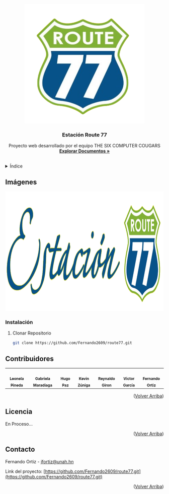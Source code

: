 <div id="top"></div>
<!--
*** Prueba
*** Thanks for checking out the Best-README-Template. If you have a suggestion
*** that would make this better, please fork the repo and create a pull request
*** or simply open an issue with the tag "enhancement".
*** Don't forget to give the project a star!
*** Thanks again! Now go create something AMAZING! :D
-->



<!-- PROJECT SHIELDS -->
<!--
*** I'm using markdown "reference style" links for readability.
*** Reference links are enclosed in brackets [ ] instead of parentheses ( ).
*** See the bottom of this document for the declaration of the reference variables
*** for contributors-url, forks-url, etc. This is an optional, concise syntax you may use.
*** https://www.markdownguide.org/basic-syntax/#reference-style-links
-->


<!-- PROJECT LOGO -->
<br />
<div align="center">
  <a href="https://github.com/Fernando2609/route77.git">
    <img src="Assets\images\logo3.png" alt="Logo" width="380" height="380">
  </a>

<h3 align="center">Estación Route 77</h3>

  <p align="center">
    Proyecto web desarrollado por el equipo THE SIX COMPUTER COUGARS
    <br />
    <a href="https://github.com/Fernando2609/route77.git"><strong>Explorar Documentos »</strong></a>
    <br />
    <br />
    
  </p>
</div>



<!-- TABLE OF CONTENTS -->
<details>
  <summary>Índice</summary>
  <ol>
    <li>
      <a href="#Imágenes">Imágenes </a>
    </li>
    <li>
      <a href="#Instalación">Instalación</a>
    </li>
    <li><a href="#Contribuidores">Contribuidores</a></li>
    <li><a href="#Licencia">Licencia</a></li>
    <li><a href="#Contacto">Contacto</a></li>
  </ol>
</details>



<!-- ABOUT THE PROJECT -->
##  Imágenes


<div align="center">
<img src="Assets\images\logo.png" alt="Logo" width="620" height="380">
</div>



### Instalación 

1. Clonar Repositorio
   ```sh
   git clone https://github.com/Fernando2609/route77.git
   ```




## Contribuidores



<table>
  <tr>
    <td align="center"><a href="https://github.com/LeonelaPineda"><img src="https://avatars.githubusercontent.com/u/95948992?v=4" width="100px;" alt=""/><br /><sub><b>Leonela Pineda</b></td>
    <td align="center"><a href="https://github.com/GabyMaradiaga"><img src="https://avatars.githubusercontent.com/u/95946158?v=4" width="100px;" alt=""/><br /><sub><b>Gabriela Maradiaga</b></td>
    <td align="center"><a href="https://github.com/Hup2001"><img src="https://avatars.githubusercontent.com/u/95898021?v=4" width="100px;" alt=""/><br /><sub><b>Hugo Paz</b></td>
    <td align="center"><a href="https://github.com/KevinZuniga97"><img src="https://avatars.githubusercontent.com/u/96089693?v=4" width="100px;" alt=""/><br /><sub><b>Kevin Zúniga</b></td>
    <td align="center"><a href="https://github.com/ReynaldoG31"><img src="https://avatars.githubusercontent.com/u/95898936?v=4" width="100px;" alt=""/><br /><sub><b>Reynaldo Giron</b></td>
    <td align="center"><a href="https://github.com/vico-21"><img src="https://avatars.githubusercontent.com/u/95952380?v=4" width="100px;" alt=""/><br /><sub><b>Victor García</b></td>
    <td align="center"><a href="https://github.com/FerOrtizHN"><img src="https://avatars.githubusercontent.com/u/74040616?v=4" width="100px;" alt=""/><br /><sub><b>Fernando Ortiz</b></td>
  </tr>
</table>


<p align="right">(<a href="#top">Volver Arriba</a>)</p>



<!-- LICENSE -->
## Licencia

En Proceso...

<p align="right">(<a href="#top">Volver Arriba</a>)</p>



<!-- CONTACT -->
## Contacto

Fernando Ortiz - jfortiz@unah.hn

Link del proyecto: [https://github.com/Fernando2609/route77.git](https://github.com/Fernando2609/route77.git)

<p align="right">(<a href="#top">Volver Arriba</a>)</p>







<!-- MARKDOWN LINKS & IMAGES -->
<!-- https://www.markdownguide.org/basic-syntax/#reference-style-links -->
[contributors-shield]: https://github.com/Fernando2609/Prueba/graphs/commit-activity
[contributors-url]: https://github.com/othneildrew/Best-README-Template/graphs/contributors
[forks-shield]: https://img.shields.io/github/forks/Fernando2609/prueba.svg
[forks-url]: https://github.com/Fernando2609/prueba/network/members
[stars-shield]: https://img.shields.io/github/stars/Fernando2609/prueba.svg
[stars-url]: https://github.com/Fernando2609/prueba/stargazers
[issues-shield]: https://img.shields.io/github/issues/Fernando2609/prueba.svg
[issues-url]: https://github.com/Fernando2609/prueba/issues
[license-shield]: https://img.shields.io/github/license/Fernando2609/prueba.svg
[license-url]: https://github.com/Fernando2609/prueba/blob/master/LICENSE.txt
[linkedin-shield]: https://img.shields.io/badge/-LinkedIn-black.svg&logo=linkedin&colorB=555
[linkedin-url]: https://linkedin.com/in/linkedin_username
[product-screenshot]: images/screenshot.png
